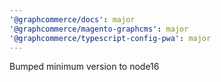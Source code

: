 ```yaml
---
'@graphcommerce/docs': major
'@graphcommerce/magento-graphcms': major
'@graphcommerce/typescript-config-pwa': major
---
```


Bumped minimum version to node16
